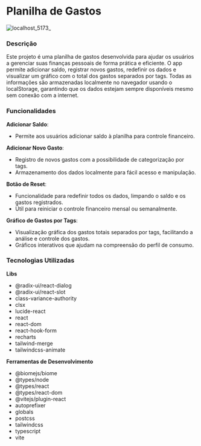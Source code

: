 # **Planilha de Gastos**

![localhost_5173_](https://github.com/user-attachments/assets/380d5c87-348a-47f4-af62-575137bf8987)


### Descrição

Este projeto é uma planilha de gastos desenvolvida para ajudar os usuários a gerenciar suas finanças pessoais de forma prática e eficiente. O app permite adicionar saldo, registrar novos gastos, redefinir os dados e visualizar um gráfico com o total dos gastos separados por tags. Todas as informações são armazenadas localmente no navegador usando o localStorage, garantindo que os dados estejam sempre disponíveis mesmo sem conexão com a internet.

### Funcionalidades

**Adicionar Saldo**:

- Permite aos usuários adicionar saldo à planilha para controle financeiro.

**Adicionar Novo Gasto**:

- Registro de novos gastos com a possibilidade de categorização por tags.
- Armazenamento dos dados localmente para fácil acesso e manipulação.

**Botão de Reset**:

- Funcionalidade para redefinir todos os dados, limpando o saldo e os gastos registrados.
- Útil para reiniciar o controle financeiro mensal ou semanalmente.

**Gráfico de Gastos por Tags**:

- Visualização gráfica dos gastos totais separados por tags, facilitando a análise e controle dos gastos.
- Gráficos interativos que ajudam na compreensão do perfil de consumo.

### Tecnologias Utilizadas

**Libs**

- @radix-ui/react-dialog
- @radix-ui/react-slot
- class-variance-authority
- clsx
- lucide-react
- react
- react-dom
- react-hook-form
- recharts
- tailwind-merge
- tailwindcss-animate

**Ferramentas de Desenvolvimento**

- @biomejs/biome
- @types/node
- @types/react
- @types/react-dom
- @vitejs/plugin-react
- autoprefixer
- globals
- postcss
- tailwindcss
- typescript
- vite

